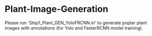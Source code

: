 # Plant-Image-Generation
Please run 'Step1_Plant_GEN_YoloFRCNN.m' to generate poplar plant images with annotations (for Yolo and FasterRCNN model training).
